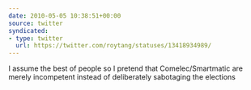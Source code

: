 ```yaml
---
date: 2010-05-05 10:38:51+00:00
source: twitter
syndicated:
- type: twitter
  url: https://twitter.com/roytang/statuses/13418934989/
---
```


I assume the best of people so I pretend that Comelec/Smartmatic are merely incompetent instead of deliberately sabotaging the elections